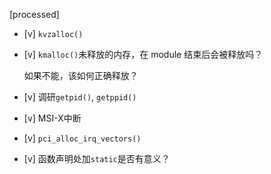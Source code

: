 [processed]

* [v] `kvzalloc()`

* [v] `kmalloc()`未释放的内存，在 module 结束后会被释放吗？

    如果不能，该如何正确释放？

* [v] 调研`getpid()`, `getppid()`

* [v] MSI-X中断

* [v] `pci_alloc_irq_vectors()`

* [v] 函数声明处加`static`是否有意义？
